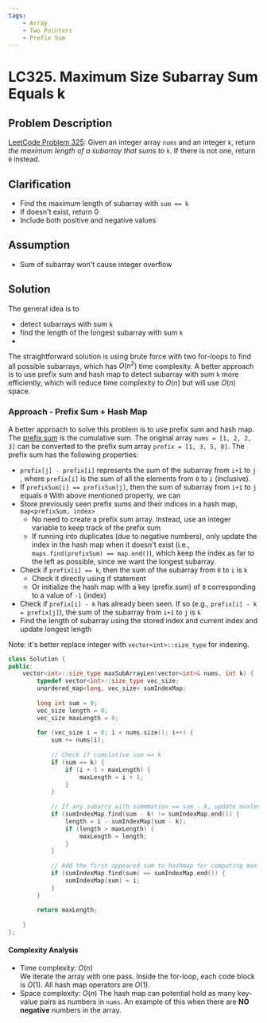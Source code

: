 ```yaml
---
tags:
    - Array
    - Two Pointers
    - Prefix Sum
---
```


# LC325. Maximum Size Subarray Sum Equals k
## Problem Description
[LeetCode Problem 325](https://leetcode.com/problems/maximum-size-subarray-sum-equals-k/): Given an integer array `nums` and an integer `k`, return _the maximum length of a subarray that sums to_ `k`. If there is not one, return `0` instead.

## Clarification
- Find the maximum length of subarray with `sum == k`
- If doesn't exist, return 0
- Include both positive and negative values

## Assumption
- Sum of subarray won't cause integer overflow

## Solution
The general idea is to
- detect subarrays with sum `k` 
- find the length of the longest subarray with sum `k`
- 
The straightforward solution is using brute force with two for-loops to find all possible subarrays, which has $O(n^2)$ time complexity. A better approach is to use prefix sum and hash map to detect subarray with sum `k` more efficiently, which will reduce time complexity to $O(n)$ but will use $O(n)$ space. 

### Approach - Prefix Sum + Hash Map
A better approach to solve this problem is to use prefix sum and hash map. The [prefix sum](https://en.wikipedia.org/wiki/Prefix_sum) is the cumulative sum. The original array `nums = [1, 2, 2, 3]` can be converted to the prefix sum array `prefix = [1, 3, 5, 8]`. The prefix sum has the following properties:
- `prefix[j] - prefix[i]` represents the sum of the subarray from `i+1` to `j` , where `prefix[i]` is the sum of all the elements from `0` to `i` (inclusive). 
- If `prefixSum[i] == prefixSum[j]`, then the sum of subarray from `i+1` to `j` equals `0` 
With above mentioned property, we can
- Store previously seen prefix sums and their indices in a hash map, `map<prefixSum, index>` 
	- No need to create a prefix sum array. Instead, use an integer variable to keep track of the prefix sum
	- If running into duplicates (due to negative numbers), only update the index in the hash map when it doesn't exist (i.e., `maps.find(prefixSum) == map.end()`), which keep the index as far to the left as possible, since we want the longest subarray. 
- Check if `prefix[i] == k`, then the sum of the subarray from `0` to `i` is `k`
	- Check it directly using if statement
	- Or initialize the hash map with a key (prefix sum) of `0` corresponding to a value of `-1` (index)
- Check if `prefix[i] - k` has already been seen. If so (e.g., `prefix[i] - k = prefix[j]`), the sum of the subarray from `i+1` to `j` is `k`
- Find the length of subarray using the stored index and current index and update longest length

Note: it's better replace integer with `vector<int>::size_type` for indexing.

```cpp
class Solution {
public:
    vector<int>::size_type maxSubArrayLen(vector<int>& nums, int k) {
        typedef vector<int>::size_type vec_size;
        unordered_map<long, vec_size> sumIndexMap; 
        
        long int sum = 0;
        vec_size length = 0;
        vec_size maxLength = 0;
        
        for (vec_size i = 0; i < nums.size(); i++) {
            sum += nums[i];
            
            // Check if cumulative sum == k
            if (sum == k) {
                if (i + 1 > maxLength) {
                    maxLength = i + 1;
                }
            }
            
            // If any subarry with summmation == sum - k, update maxlenght
            if (sumIndexMap.find(sum - k) != sumIndexMap.end()) {
                length = i - sumIndexMap[sum - k];
                if (length > maxLength) {
                    maxLength = length;
                }
            }
            
            // Add the first appeared sum to hashmap for computing max length later
            if (sumIndexMap.find(sum) == sumIndexMap.end()) {
                sumIndexMap[sum] = i;
            }
        }
        
        return maxLength;
        
    }
};
```

#### Complexity Analysis
* Time complexity: $O(n)$  
	We iterate the array with one pass. Inside the for-loop, each code block is $O(1)$. All hash map operators are $O(1)$.  
* Space complexity: $O(n)$
	The hash map can potential hold as many key-value pairs as numbers in `nums`. An example of this when there are **NO** **negative** numbers in the array.
